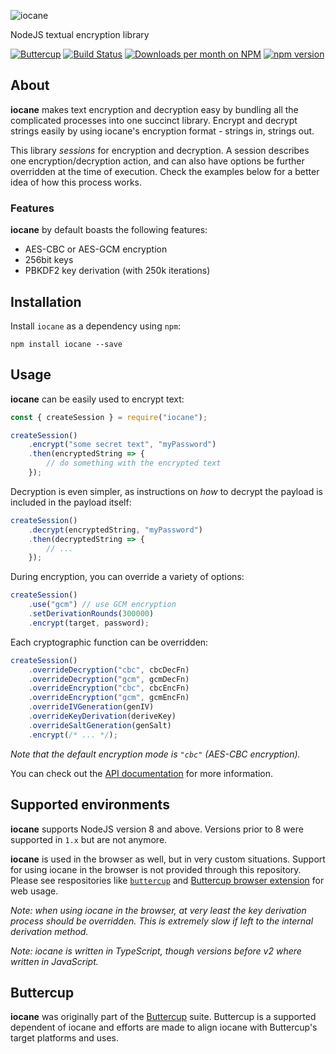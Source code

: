 ![iocane](https://raw.githubusercontent.com/perry-mitchell/iocane/master/iocane_header.jpg)

NodeJS textual encryption library

[![Buttercup](https://cdn.rawgit.com/buttercup-pw/buttercup-assets/6582a033/badge/buttercup-slim.svg)](https://buttercup.pw) [![Build Status](https://travis-ci.org/perry-mitchell/iocane.svg?branch=master)](https://travis-ci.org/perry-mitchell/iocane) [![Downloads per month on NPM](https://img.shields.io/npm/dm/iocane.svg?maxAge=2592000)](https://www.npmjs.com/package/iocane/) [![npm version](https://badge.fury.io/js/iocane.svg)](https://www.npmjs.com/package/iocane/)

## About
**iocane** makes text encryption and decryption easy by bundling all the complicated processes into one succinct library. Encrypt and decrypt strings easily by using iocane's encryption format - strings in, strings out.

This library _sessions_ for encryption and decryption. A session describes one encryption/decryption action, and can also have options be further overridden at the time of execution. Check the examples below for a better idea of how this process works.

### Features
**iocane** by default boasts the following features:

 * AES-CBC or AES-GCM encryption
 * 256bit keys
 * PBKDF2 key derivation (with 250k iterations)

## Installation
Install `iocane` as a dependency using `npm`:

```shell
npm install iocane --save
```

## Usage
**iocane** can be easily used to encrypt text:

```javascript
const { createSession } = require("iocane");

createSession()
    .encrypt("some secret text", "myPassword")
    .then(encryptedString => {
        // do something with the encrypted text
    });
```

Decryption is even simpler, as instructions on _how_ to decrypt the payload is included in the payload itself:

```javascript
createSession()
    .decrypt(encryptedString, "myPassword")
    .then(decryptedString => {
        // ...
    });
```

During encryption, you can override a variety of options:

```javascript
createSession()
    .use("gcm") // use GCM encryption
    .setDerivationRounds(300000)
    .encrypt(target, password);
```

Each cryptographic function can be overridden:

```javascript
createSession()
    .overrideDecryption("cbc", cbcDecFn)
    .overrideDecryption("gcm", gcmDecFn)
    .overrideEncryption("cbc", cbcEncFn)
    .overrideEncryption("gcm", gcmEncFn)
    .overrideIVGeneration(genIV)
    .overrideKeyDerivation(deriveKey)
    .overrideSaltGeneration(genSalt)
    .encrypt(/* ... */);
```

_Note that the default encryption mode is `"cbc"` (AES-CBC encryption)._

You can check out the [API documentation](API.md) for more information.

## Supported environments
**iocane** supports NodeJS version 8 and above. Versions prior to 8 were supported in `1.x` but are not anymore.

**iocane** is used in the browser as well, but in very custom situations. Support for using iocane in the browser is not provided through this repository. Please see respositories like [`buttercup`](https://github.com/buttercup/buttercup-core) and [Buttercup browser extension](https://github.com/buttercup/buttercup-browser-extension) for web usage.

_Note: when using iocane in the browser, at very least the key derivation process should be overridden. This is extremely slow if left to the internal derivation method._

_Note: iocane is written in TypeScript, though versions before v2 where written in JavaScript._

## Buttercup
**iocane** was originally part of the [Buttercup](https://github.com/buttercup) suite. Buttercup is a supported dependent of iocane and efforts are made to align iocane with Buttercup's target platforms and uses.
